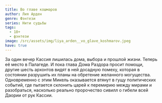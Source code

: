```yaml
---
title: Во главе кошмаров
author: Лия Арден
genre: Фэнтези
series: Нити судьбы
tags:
  - 18+
  - фэнтези
image: /src/assets/img/liya_arden__vo_glave_koshmarov.jpeg
have: true
---
```

За один вечер Кассия лишилась дома, выбора и прошлой жизни. Теперь её место в Палагеде. И пока глава Дома Раздора просит помощи, другие шесть архонтов видят в ней досадную помеху, которая в состоянии разрушить их планы на обретение желанного могущества. Одновременно с этим Микель оказывается втянут в гущу политических событий, где пытается склонить царей к перемирию между мирами и разобраться, насколько реально пророчество сивилл о гибели всей Даории от рук Кассии.
